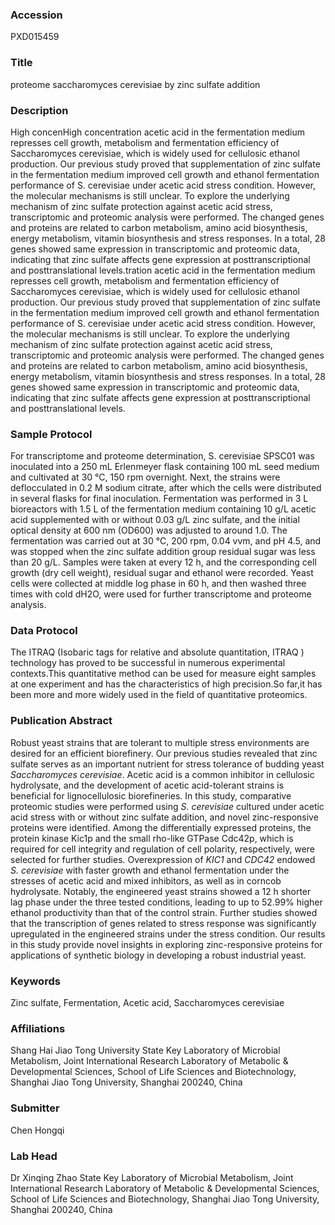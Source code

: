 ### Accession
PXD015459

### Title
proteome saccharomyces cerevisiae by zinc sulfate addition

### Description
High concenHigh concentration acetic acid in the fermentation medium represses cell growth, metabolism and fermentation efficiency of Saccharomyces cerevisiae, which is widely used for cellulosic ethanol production. Our previous study proved that supplementation of zinc sulfate in the fermentation medium improved cell growth and ethanol fermentation performance of S. cerevisiae under acetic acid stress condition. However, the molecular mechanisms is still unclear. To explore the underlying mechanism of zinc sulfate protection against acetic acid stress, transcriptomic and proteomic analysis were performed. The changed genes and proteins are related to carbon metabolism, amino acid biosynthesis, energy metabolism, vitamin biosynthesis and stress responses. In a total, 28 genes showed same expression in transcriptomic and proteomic data, indicating that zinc sulfate affects gene expression at posttranscriptional and posttranslational levels.tration acetic acid in the fermentation medium represses cell growth, metabolism and fermentation efficiency of Saccharomyces cerevisiae, which is widely used for cellulosic ethanol production. Our previous study proved that supplementation of zinc sulfate in the fermentation medium improved cell growth and ethanol fermentation performance of S. cerevisiae under acetic acid stress condition. However, the molecular mechanisms is still unclear. To explore the underlying mechanism of zinc sulfate protection against acetic acid stress, transcriptomic and proteomic analysis were performed. The changed genes and proteins are related to carbon metabolism, amino acid biosynthesis, energy metabolism, vitamin biosynthesis and stress responses. In a total, 28 genes showed same expression in transcriptomic and proteomic data, indicating that zinc sulfate affects gene expression at posttranscriptional and posttranslational levels.

### Sample Protocol
For transcriptome and proteome determination, S. cerevisiae SPSC01 was inoculated into a 250 mL Erlenmeyer flask containing 100 mL seed medium and cultivated at 30 °C, 150 rpm overnight. Next, the strains were deflocculated in 0.2 M sodium citrate, after which the cells were distributed in several flasks for final inoculation. Fermentation was performed in 3 L bioreactors with 1.5 L of the fermentation medium containing 10 g/L acetic acid supplemented with or without 0.03 g/L zinc sulfate, and the initial optical density at 600 nm (OD600) was adjusted to around 1.0. The fermentation was carried out at 30 °C, 200 rpm, 0.04 vvm, and pH 4.5, and was stopped when the zinc sulfate addition group residual sugar was less than 20 g/L. Samples were taken at every 12 h, and the corresponding cell growth (dry cell weight), residual sugar and ethanol were recorded. Yeast cells were collected at middle log phase in 60 h, and then washed three times with cold dH2O, were used for further transcriptome and proteome analysis.

### Data Protocol
The ITRAQ (Isobaric tags for relative and absolute quantitation, ITRAQ ) technology has proved to be successful in numerous experimental contexts.This quantitative method can be used for measure eight samples at one experiment and has the characteristics of high precision.So far,it has been more and more widely used in the field of quantitative proteomics.

### Publication Abstract
Robust yeast strains that are tolerant to multiple stress environments are desired for an efficient biorefinery. Our previous studies revealed that zinc sulfate serves as an important nutrient for stress tolerance of budding yeast <i>Saccharomyces cerevisiae</i>. Acetic acid is a common inhibitor in cellulosic hydrolysate, and the development of acetic acid-tolerant strains is beneficial for lignocellulosic biorefineries. In this study, comparative proteomic studies were performed using <i>S. cerevisiae</i> cultured under acetic acid stress with or without zinc sulfate addition, and novel zinc-responsive proteins were identified. Among the differentially expressed proteins, the protein kinase Kic1p and the small rho-like GTPase Cdc42p, which is required for cell integrity and regulation of cell polarity, respectively, were selected for further studies. Overexpression of <i>KIC1</i> and <i>CDC42</i> endowed <i>S. cerevisiae</i> with faster growth and ethanol fermentation under the stresses of acetic acid and mixed inhibitors, as well as in corncob hydrolysate. Notably, the engineered yeast strains showed a 12&#xa0;h shorter lag phase under the three tested conditions, leading to up to 52.99% higher ethanol productivity than that of the control strain. Further studies showed that the transcription of genes related to stress response was significantly upregulated in the engineered strains under the stress condition. Our results in this study provide novel insights in exploring zinc-responsive proteins for applications of synthetic biology in developing a robust industrial yeast.

### Keywords
Zinc sulfate, Fermentation, Acetic acid, Saccharomyces cerevisiae

### Affiliations
Shang Hai Jiao Tong University
State Key Laboratory of Microbial Metabolism, Joint International Research Laboratory of Metabolic & Developmental Sciences, School of Life Sciences and Biotechnology, Shanghai Jiao Tong University, Shanghai 200240, China

### Submitter
Chen Hongqi

### Lab Head
Dr Xinqing Zhao
State Key Laboratory of Microbial Metabolism, Joint International Research Laboratory of Metabolic & Developmental Sciences, School of Life Sciences and Biotechnology, Shanghai Jiao Tong University, Shanghai 200240, China


